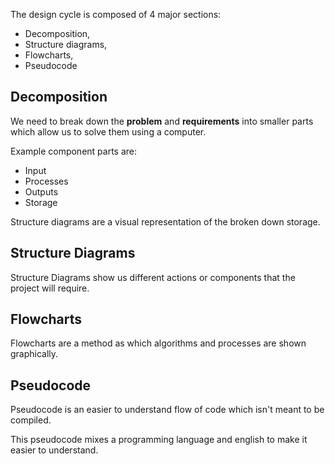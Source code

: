 The design cycle is composed of 4 major sections:

- Decomposition,
- Structure diagrams, 
- Flowcharts, 
- Pseudocode

## Decomposition

We need to break down the **problem** and **requirements** into smaller parts which allow us to solve them using a computer.

Example component parts are: 
- Input
- Processes
- Outputs
- Storage

Structure diagrams are a visual representation of the broken down storage.

## Structure Diagrams

Structure Diagrams show us different actions or components that the project will require.

## Flowcharts 

Flowcharts are a method as which algorithms and processes are shown graphically.

## Pseudocode

Pseudocode is an easier to understand flow of code which isn't meant to be compiled.

This pseudocode mixes a programming language and english to make it easier to understand.